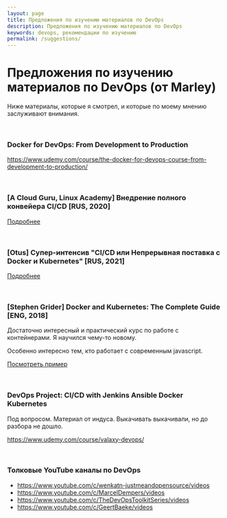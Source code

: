 ```yaml
---
layout: page
title: Предложения по изучению материалов по DevOps
description: Предложения по изучению материалов по DevOps
keywords: devops, рекомендации по изучению
permalink: /suggestions/
---
```


# Предложения по изучению материалов по DevOps (от Marley)

Ниже материалы, которые я смотрел, и которые по моему мнению заслуживают внимания.

<br/>

### Docker for DevOps: From Development to Production

https://www.udemy.com/course/the-docker-for-devops-course-from-development-to-production/

<br/>

### [A Cloud Guru, Linux Academy] Внедрение полного конвейера CI/CD [RUS, 2020]

[Подробнее](/videos/devops/implementing-a-full-ci-cd-pipeline/)

<br/>

### [Otus] Супер-интенсив "CI/CD или Непрерывная поставка с Docker и Kubernetes" [RUS, 2021]

[Подробнее](/schools/devops/otus/super-intensive/)

<br/>

### [Stephen Grider] Docker and Kubernetes: The Complete Guide [ENG, 2018]

Достаточно интересный и практический курс по работе с контейнерами. Я научился чему-то новому.

Особенно интересно тем, кто работает с современным javascript.

<a href="https://github.com/webmakaka/Docker-and-Kubernetes-The-Complete-Guide">Посмотреть пример</a>

<br/>

### DevOps Project: CI/CD with Jenkins Ansible Docker Kubernetes

Под вопросом. Материал от индуса. Выкачивать выкачивали, но до разбора не дошло.

https://www.udemy.com/course/valaxy-devops/

<br/>

### Толковые YouTube каналы по DevOps

-   https://www.youtube.com/c/wenkatn-justmeandopensource/videos
-   https://www.youtube.com/c/MarcelDempers/videos
-   https://www.youtube.com/c/TheDevOpsToolkitSeries/videos
-   https://www.youtube.com/c/GeertBaeke/videos
